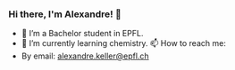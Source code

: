 ### Hi there, I'm Alexandre! 👋

- 🔭 I’m a Bachelor student in EPFL.
- 🌱 I’m currently learning chemistry.
📫 How to reach me:
- By email: alexandre.keller@epfl.ch
